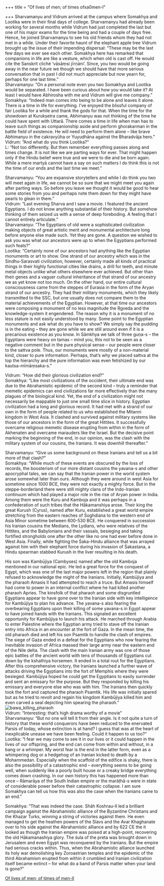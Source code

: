 +++
title = "Of lives of men; of times ofxa0men-I"

+++
Sharvamanyu and Vidrum arrived at the campus where Somakhya and Lootika
were in their final days of college. Sharvamanyu had already been
working for several months while Vidrum had just completed the last but
one of his major exams for the time being and had a couple of days free.
Hence, he joined Sharvamanyu to see his old friends whom they had not
met in a while. Under their favorite haunt of the elephant apple tree
Vidrum brought up the issue of their impending dispersal: “These may be
the last few days we ever see each other. Somakhya here has remarked
that companions in life are like a vesture, which when old is cast off.
He would cite the Sanskrit cliché ‘vāsāṃsi jīrṇāni’. Since, you two
would be going away in the near future we though we should have that
more serious conversation that in past I did not much appreciate but now
yearn for, perhaps for one last time.”  
Sharvamanyu: “On a personal note even you two Somakhya and Lootika would
be separated. I have been curious about how you would take it? At least
I would have Abhirosha with me and Vidrum will give me company.”  
Somakhya: “Indeed man comes into being to be alone and leaves it alone.
There is a time in life for everything. I’ve enjoyed the blissful
company of fair Lootika for a while and thank the gods for that. When
the time for the showdown at Kurukṣetra came, Abhimanyu was not thinking
of the time he could have spent with Uttarā. There comes a time in life
when man has to leave such things as companionship aside and perform
ghorakarman in the battle field of existence. He will need to perform
them alone – like brave Abhimanyu in the cakravyūha or Yuyudhāna against
the Bharadvāja hero.”  
Vidrum: “And what do you think Lootika?”  
L: “Not too differently. But then remember everything passes along and
times change. It is not like we are parting ways for ever. That might
happen only if the Hindu belief were true and we were to die and be born
again. While a mere martyā cannot have a say on such matters I do think
this is not the time of our ends and the last time we meet.”

Sharvamanyu: “You are expansive storytellers and while I do think you
two will meet again in life, we cannot be so sure that we might meet you
again after parting ways. So before you leave we thought it would be
good to hear some stories from you and perhaps note them down for they
might have pearls to glean in them.”  
Vidrum: “Last evening Sharva and I saw a movie. I featured the ancient
Egyptians. I do not know anything substantial of their history. But
somehow thinking of them seized us with a sense of deep foreboding. A
feeling that I cannot entirely articulate.”  
Sharvamanyu: “The Egyptians of old were a sophisticated civilization
making objects of great artistic merit and monumental architecture long
before anyone else made such. Yet they are gone. A question we wished to
ask you was what our ancestors were up to when the Egyptians performed
such feats?”  
Lootika: “Certainly none of our ancestors had anything like the Egyptian
monuments or art to show. One strand of our ancestry which was in the
Sindhu-Sarasvati civilization, however, certainly made all kinds of
practical things in their highly functional cities like drains, a drill
for teeth, and minute metal objects unlike what others elsewhere ever
achieved. But other than their genes and a vaguer cultural inheritance
of that strand of our ancestry we as yet know not too much. On the other
hand, our entire cultural consciousness came from the steppes of Eurasia
in the form of the Aryan strand of our ancestry. They had their military
monuments, which they likely transmitted to the SSC, but one usually
does not compare them to the material achievements of the Egyptian.
However, at that time our ancestors were composing a monument of no less
magnitude the Ṛgveda and the knowledge-system it engendered. The reason
why it is a monument of no less stature is not easily understood by
many. Some point to the Egyptian monuments and ask what do you have to
show? We simply say the pudding is in the eating – they are gone while
we are still around even if it is a precarious existence as you know. In
Sāmkhya we talk of three guṇa-s – the Egyptians were heavy on tamas –
mind you, this not to be seen as a negative comment but in the pure
physical sense – our people were closer to the sattva pole. Thus, our
monuments were mostly of a non-material kind, closer to pure
information. Perhaps, that’s why we placed sattva at the top the
hierarchy and the pure information was even fetishized by our
kautsa-mīmāṃsaka-s.”

Vidrum: “How did their glorious civilization end?”  
Somakhya: “Like most civilizations of the occident, their ultimate end
was due to the Abrahamistic epidemic of the second kind – truly a
reminder that memetic epidemics can end civilizations far more
effectively than the many plagues of the biological kind. Yet, the end
of a civilization might not necessarily be mappable to just one small
time slice in history. Egyptian civilization had a long and glorious
record. It had met with a strand of our own in the form of people
related to us who established the Mitanni kingdom in West Asia. It
clashed and survived against military systems like those of our
ancestors in the form of the great Hittites. It successfully overcame
religious memetic disease erupting from within in the form of Akhenaten
and overcame marauders like the Israel. But the decisive point marking
the beginning of the end, in our opinion, was the clash with the
military system of our cousins, the Iranians. It was downhill
thereafter.”

Sharvamanyu: “Give us some background on these Iranians and tell us a
bit more of that clash?”  
Somakhya: “While much of these events are obscured by the loss of
records, the boosterism of our more distant cousins the yavana-s and
other apocryphal tales, we can say that the Iranian power in the world
system arose somewhat later than ours. Although they were around in west
Asia for sometime since 1000 BCE, they were not exactly a mighty force.
But in the steppe-borderland there were still mighty clans of the
Indo-Iranian continuum which had played a major role in the rise of
Aryan power in India. Among them were the Kuru and Kamboja and it was
perhaps in a confederation of such tribes that the Hākamanshiya arose.
Their king the great Kurush (Cyrus), named after Kuru, established a
great world empire stretching from the eastern reaches of Soghdiana to
the western end of Asia Minor sometime between 600-530 BCE. He conquered
in succession his Iranian cousins the Medians, the Lydians, who were
relatives of the Hittites, and the Babylonians and their vassals,
besieging and taking fortified strongholds one after the other like no
one had ever before done in West Asia. Finally, while fighting the
Śaka-Hindu alliance that was arrayed against him with their elephant
force during his invasion of Śakastana, a Hindu spearman stabbed Kurush
in the liver resulting in his death.

His son was Kambūjiya (Cambyses) named after the old Kamboja mentioned
in our national epic. He led a great force for the conquest of Egypt,
which was one of the last major powers left in the region that plainly
refused to acknowledge the might of the Iranians. Initially, Kambūjiya
and the pharaoh Amasis II had attempted to reach a truce. But Amasis
himself had come to power in an internal conflict where he had killed
another pharaoh Apries. The kinsfolk of that pharaoh and some
disgruntled Egyptians appear to have gone over to the Iranian side with
key intelligence for Kambūjiya to plan his advance. The yavana-s also
fearing the overbearing Egyptians upon their killing of some yavana-s in
Egypt appear to have joined hands with the Iranians. This signaled an
excellent opportunity for Kambūjiya to launch his attack. He marched
through Arabia to enter Palestine where the Egyptian army tried to stave
off the Iranian entry into Africa in an encounter at the fort of Gaza.
In the mean time, the old pharaoh died and left his son Psamtik to
handle the clash of empires. The siege of Gaza ended in a defeat for the
Egyptians who now fearing the inevitable invasion of Africa massed their
large army near the eastern end of the Nile delta. The clash with the
main Iranian army was one of those epic battles of the ancient world
with tens of thousands of Egyptians cut down by the kshathiya horsemen.
It ended in a total rout for the Egyptians. After this comprehensive
victory, the Iranians launched a further wave of attacks driving the
Egyptians into the fort of Memphis where they were besieged. Kambūjiya
hoped he could get the Egyptians to easily surrender and sent an
emissary for the purpose. But they responded by killing his emissary and
everyone else who was with him. The Iranians then quickly took the fort
and captured the pharaoh Psamtik. His life was initially spared but as
he tried to revolt and regain his kingdom Kambūjiya killed him and even
carved a seal depicting him spearing the pharaoh.”  
![bawa\_killing\_pharaoh](https://manasataramgini.files.wordpress.com/2017/11/bawa_killing_pharaoh.jpg?w=640)  
Vidrum: “Interesting: that’s high drama worthy of a movie”  
Sharvamanyu: “But no one will tell it from their angle. Is it not quite
a turn of history that these world conquerors have been reduced to the
enervated Parsis of today, whose extinction is at hand? I guess that was
at the heart of inexplicable unease we have been feeling. Could it
happen to us too?”  
Lootika: “I fear we may come to see it in our lives or it could happen
in the lives of our offspring, and the end can come from within and
without, in a bang or a whimper. My worst fear is the end in the latter
form, even as a whimpering dog or a hedgehog of an Iranian kicked to
death by a Mohammedan. Especially when the scaffold of the edifice is
shaky, there is also the possibility of a catastrophic end – everything
seems to be going well, when suddenly like a poorly built house or a
creaky bridge everything comes down crashing. In our own history this
has happened more than once – Rāmarāya of the South Indian empire or the
marāṭhā-s were in state of considerable power before their catastrophic
collapse. I am sure Somakhya can tell us how this was also the case when
the Iranians came to an end.”

Somakhya: “That was indeed the case. Shāh Koshrau-II led a brilliant
campaign against the Abrahamistic alliance of the Byzantine Christians
and the Khazar Turks, winning a string of victories against them. He
even managed to get the heathen powers of the Slavs and the Avar
Khaghanate over to his side against the Abrahamistic alliance and by 622
CE the it looked as though the Iranian empire was poised at a
high-point, recovering the old Hākamanashiya glory. The śula of the
preta was brought down in Jerusalem and even Egypt was reconquered by
the Iranians. But the empire had serious cracks within. Thus, when the
Abrahamistic alliance launched its holy war demolishing key Zoroastrian
temples and the epidemic of the third Abrahamism erupted from within it
crumbled and Iranian civilization itself became extinct – for what do a
band of Parsis matter when your land is gone?”

[Of lives of men; of times of
men-II](https://manasataramgini.wordpress.com/2017/11/12/of-lives-of-men-of-times-of-men-ii/)
